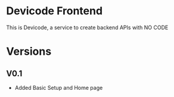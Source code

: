 
# Devicode Frontend
This is Devicode, a service to create backend APIs with NO CODE

# Versions
## V0.1
- Added Basic Setup and Home page